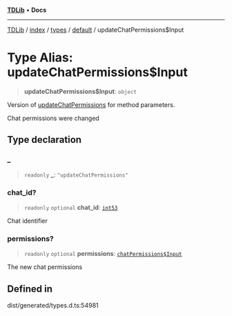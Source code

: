 [**TDLib**](../../../../../../README.md) • **Docs**

***

[TDLib](../../../../../../modules.md) / [index](../../../../../README.md) / [types](../../../README.md) / [default](../README.md) / updateChatPermissions$Input

# Type Alias: updateChatPermissions$Input

> **updateChatPermissions$Input**: `object`

Version of [updateChatPermissions](updateChatPermissions.md) for method parameters.

Chat permissions were changed

## Type declaration

### \_

> `readonly` **\_**: `"updateChatPermissions"`

### chat\_id?

> `readonly` `optional` **chat\_id**: [`int53`](int53.md)

Chat identifier

### permissions?

> `readonly` `optional` **permissions**: [`chatPermissions$Input`](chatPermissions$Input.md)

The new chat permissions

## Defined in

dist/generated/types.d.ts:54981
